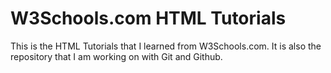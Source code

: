 <h1>
W3Schools.com HTML Tutorials 
</h1>

This is the HTML Tutorials that I learned from W3Schools.com. It is also the repository that I am working on with Git and Github.
